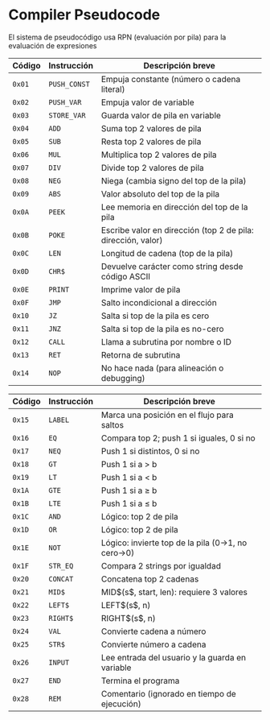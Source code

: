 # Compiler Pseudocode

El sistema de pseudocódigo usa RPN (evaluación por pila) para la evaluación de expresiones



| Código | Instrucción  | Descripción breve                                            |
| ------ | ------------ | ------------------------------------------------------------ |
| `0x01` | `PUSH_CONST` | Empuja constante (número o cadena literal)                   |
| `0x02` | `PUSH_VAR`   | Empuja valor de variable                                     |
| `0x03` | `STORE_VAR`  | Guarda valor de pila en variable                             |
| `0x04` | `ADD`        | Suma top 2 valores de pila                                   |
| `0x05` | `SUB`        | Resta top 2 valores de pila                                  |
| `0x06` | `MUL`        | Multiplica top 2 valores de pila                             |
| `0x07` | `DIV`        | Divide top 2 valores de pila                                 |
| `0x08` | `NEG`        | Niega (cambia signo del top de la pila)                      |
| `0x09` | `ABS`        | Valor absoluto del top de la pila                            |
| `0x0A` | `PEEK`       | Lee memoria en dirección del top de la pila                  |
| `0x0B` | `POKE`       | Escribe valor en dirección (top 2 de pila: dirección, valor) |
| `0x0C` | `LEN`        | Longitud de cadena (top de la pila)                          |
| `0x0D` | `CHR$`       | Devuelve carácter como string desde código ASCII             |
| `0x0E` | `PRINT`      | Imprime valor de pila                                        |
| `0x0F` | `JMP`        | Salto incondicional a dirección                              |
| `0x10` | `JZ`         | Salta si top de la pila es cero                              |
| `0x11` | `JNZ`        | Salta si top de la pila es no-cero                           |
| `0x12` | `CALL`       | Llama a subrutina por nombre o ID                            |
| `0x13` | `RET`        | Retorna de subrutina                                         |
| `0x14` | `NOP`        | No hace nada (para alineación o debugging)                   |


| Código | Instrucción | Descripción breve                                |
| ------ | ----------- | ------------------------------------------------ |
| `0x15` | `LABEL`     | Marca una posición en el flujo para saltos       |
| `0x16` | `EQ`        | Compara top 2; push 1 si iguales, 0 si no        |
| `0x17` | `NEQ`       | Push 1 si distintos, 0 si no                     |
| `0x18` | `GT`        | Push 1 si a > b                                  |
| `0x19` | `LT`        | Push 1 si a < b                                  |
| `0x1A` | `GTE`       | Push 1 si a ≥ b                                  |
| `0x1B` | `LTE`       | Push 1 si a ≤ b                                  |
| `0x1C` | `AND`       | Lógico: top 2 de pila                            |
| `0x1D` | `OR`        | Lógico: top 2 de pila                            |
| `0x1E` | `NOT`       | Lógico: invierte top de la pila (0→1, no cero→0) |
| `0x1F` | `STR_EQ`    | Compara 2 strings por igualdad                   |
| `0x20` | `CONCAT`    | Concatena top 2 cadenas                          |
| `0x21` | `MID$`      | MID\$(s\$, start, len): requiere 3 valores       |
| `0x22` | `LEFT$`     | LEFT\$(s\$, n)                                   |
| `0x23` | `RIGHT$`    | RIGHT\$(s\$, n)                                  |
| `0x24` | `VAL`       | Convierte cadena a número                        |
| `0x25` | `STR$`      | Convierte número a cadena                        |
| `0x26` | `INPUT`     | Lee entrada del usuario y la guarda en variable  |
| `0x27` | `END`       | Termina el programa                              |
| `0x28` | `REM`       | Comentario (ignorado en tiempo de ejecución)     |






